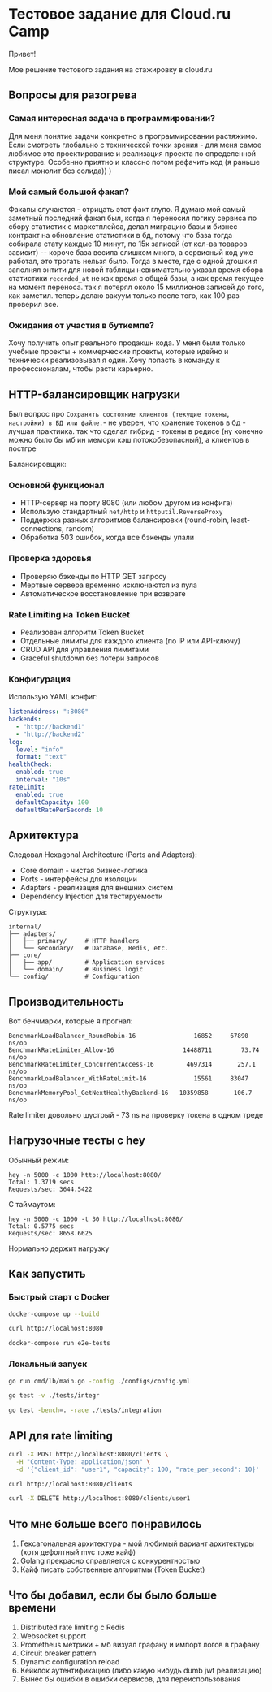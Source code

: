 # Тестовое задание для Cloud.ru Camp

Привет!

Мое решение тестового задания на стажировку в cloud.ru

## Вопросы для разогрева

### Самая интересная задача в программировании?

Для меня понятие задачи конкретно в программировании растяжимо. Если смотреть глобально с технической точки зрения - для меня самое любимое это проектирование и реализация проекта по определенной структуре. Особенно приятно и классно потом рефачить код (я раньше писал монолит без солида))  )   

### Мой самый большой факап?

Факапы случаются - отрицать этот факт глупо. Я думаю мой самый заметный последний факап был, когда я переносил логику сервиса по сбору статистик с маркетплейса, делал миграцию базы и бизнес контракт на обновление статистики в бд, потому что база тогда собирала стату каждые 10 минут, по 15к записей (от кол-ва товаров зависит) -- короче база весила слишком много, а сервисный код уже работал, это трогать нельзя было. Тогда в месте, где с одной дтошки я заполнял энтити для новой таблицы невнимательно указал время сбора статистики `recorded_at` не как время с общей базы, а как время текущее на момент переноса. так я потерял около 15 миллионов записей до того, как заметил. теперь делаю вакуум только после того, как 100 раз проверил все.

### Ожидания от участия в буткемпе?

Хочу получить опыт реального продакшн кода. У меня были только учебные проекты + коммерческие проекты, которые идейно и технически реализовывал я один. Хочу попасть в команду к профессионалам, чтобы расти карьерно.
## HTTP-балансировщик нагрузки

Был вопрос про `Сохранять состояние клиентов (текущие токены, настройки) в БД или файле.`- не уверен, что хранение токенов в бд - лучшая практиика. так что сделал гибрид - токены в редисе (ну конечно можно было бы мб ин мемори кэш потокобезопасный), а клиентов в постгре

Балансировщик:

### Основной функционал
- HTTP-сервер на порту 8080 (или любом другом из конфига)
- Использую стандартный `net/http` и `httputil.ReverseProxy`
- Поддержка разных алгоритмов балансировки (round-robin, least-connections, random)
- Обработка 503 ошибок, когда все бэкенды упали

### Проверка здоровья
- Проверяю бэкенды по HTTP GET запросу
- Мертвые сервера временно исключаются из пула
- Автоматическое восстановление при возврате

### Rate Limiting на Token Bucket
- Реализован алгоритм Token Bucket
- Отдельные лимиты для каждого клиента (по IP или API-ключу)
- CRUD API для управления лимитами
- Graceful shutdown без потери запросов

### Конфигурация
Использую YAML конфиг:

```yaml
listenAddress: ":8080"
backends:
  - "http://backend1"
  - "http://backend2"
log:
  level: "info"
  format: "text"
healthCheck:
  enabled: true
  interval: "10s"
rateLimit:
  enabled: true
  defaultCapacity: 100
  defaultRatePerSecond: 10
```

## Архитектура

Следовал Hexagonal Architecture (Ports and Adapters):
- Core domain - чистая бизнес-логика
- Ports - интерфейсы для изоляции
- Adapters - реализация для внешних систем
- Dependency Injection для тестируемости

Структура:
```
internal/
├── adapters/
│   ├── primary/     # HTTP handlers
│   └── secondary/   # Database, Redis, etc.
├── core/
│   ├── app/         # Application services
│   └── domain/      # Business logic
└── config/          # Configuration
```

## Производительность

Вот бенчмарки, которые я прогнал:

```
BenchmarkLoadBalancer_RoundRobin-16                16852     67890 ns/op
BenchmarkRateLimiter_Allow-16                   14488711        73.74 ns/op
BenchmarkRateLimiter_ConcurrentAccess-16         4697314       257.1 ns/op
BenchmarkLoadBalancer_WithRateLimit-16             15561     83047 ns/op
BenchmarkMemoryPool_GetNextHealthyBackend-16   10359858       106.7 ns/op
```

Rate limiter довольно шустрый - 73 ns на проверку токена в одном треде

## Нагрузочные тесты с hey

Обычный режим:
```
hey -n 5000 -c 1000 http://localhost:8080/
Total: 1.3719 secs
Requests/sec: 3644.5422
```

С таймаутом:
```
hey -n 5000 -c 1000 -t 30 http://localhost:8080/
Total: 0.5775 secs
Requests/sec: 8658.6625
```

Нормально держит нагрузку

## Как запустить

### Быстрый старт с Docker

```bash
docker-compose up --build

curl http://localhost:8080

docker-compose run e2e-tests
```

### Локальный запуск

```bash
go run cmd/lb/main.go -config ./configs/config.yml

go test -v ./tests/integr

go test -bench=. -race ./tests/integration
```

## API для rate limiting

```bash
curl -X POST http://localhost:8080/clients \
  -H "Content-Type: application/json" \
  -d '{"client_id": "user1", "capacity": 100, "rate_per_second": 10}'

curl http://localhost:8080/clients

curl -X DELETE http://localhost:8080/clients/user1
```

## Что мне больше всего понравилось

1. Гексагональная архитектура - мой любимый вариант архитектуры (хотя дефолтный mvc тоже кайф)
2. Golang прекрасно справляется с конкурентностью
3. Кайф писать собственные алгоритмы (Token Bucket)

## Что бы добавил, если бы было больше времени

1. Distributed rate limiting с Redis
2. Websocket support
3. Prometheus метрики + мб визуал графану и импорт логов в графану
4. Circuit breaker pattern
5. Dynamic configuration reload
6. Кейклок аутентификацию (либо какую нибудь dumb jwt реализацию)
7. Вынес бы ошибки в ошибки сервисов, для переиспользования
